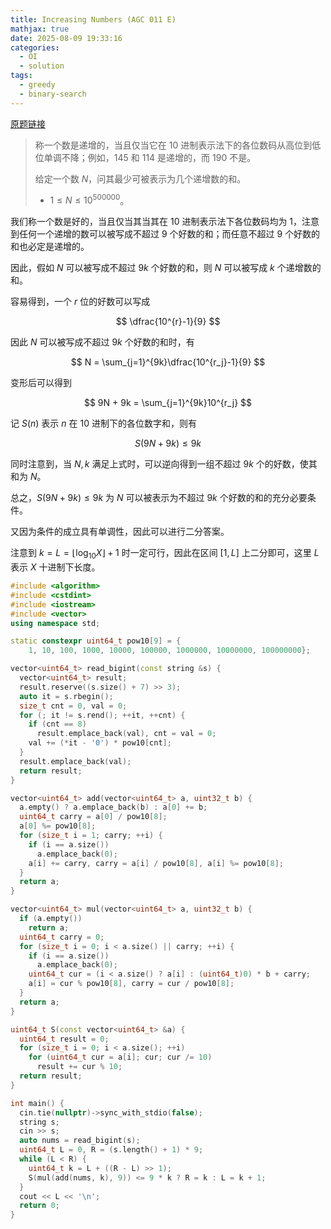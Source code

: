 ```yaml
---
title: Increasing Numbers (AGC 011 E)
mathjax: true
date: 2025-08-09 19:33:16
categories:
  - OI
  - solution
tags:
  - greedy
  - binary-search
---
```


[原题链接](https://atcoder.jp/contests/agc011/tasks/agc011_e)

> 称一个数是递增的，当且仅当它在 $10$ 进制表示法下的各位数码从高位到低位单调不降；例如，$145$ 和 $114$ 是递增的，而 $190$ 不是。
>
> 给定一个数 $N$，问其最少可被表示为几个递增数的和。
>
> + $1\leqslant N\leqslant 10^{500000}$。

我们称一个数是好的，当且仅当其当其在 $10$ 进制表示法下各位数码均为 $1$，注意到任何一个递增的数可以被写成不超过 $9$ 个好数的和；而任意不超过 $9$ 个好数的和也必定是递增的。

因此，假如 $N$ 可以被写成不超过 $9k$ 个好数的和，则 $N$ 可以被写成 $k$ 个递增数的和。

容易得到，一个 $r$ 位的好数可以写成

$$
\dfrac{10^{r}-1}{9}
$$

因此 $N$ 可以被写成不超过 $9k$ 个好数的和时，有

$$
N = \sum_{j=1}^{9k}\dfrac{10^{r_j}-1}{9}
$$

变形后可以得到

$$
9N + 9k = \sum_{j=1}^{9k}10^{r_j}
$$

记 $S(n)$ 表示 $n$ 在 $10$ 进制下的各位数字和，则有

$$
S(9N + 9k) \leqslant 9k
$$

同时注意到，当 $N,k$ 满足上式时，可以逆向得到一组不超过 $9k$ 个的好数，使其和为 $N$。

总之，$S(9N + 9k) \leqslant 9k$ 为 $N$ 可以被表示为不超过 $9k$ 个好数的和的充分必要条件。

又因为条件的成立具有单调性，因此可以进行二分答案。

注意到 $k=L=\left\lfloor\log_{10}X\right\rfloor+1$ 时一定可行，因此在区间 $[1, L]$ 上二分即可，这里 $L$ 表示 $X$ 十进制下长度。

```cpp
#include <algorithm>
#include <cstdint>
#include <iostream>
#include <vector>
using namespace std;

static constexpr uint64_t pow10[9] = {
    1, 10, 100, 1000, 10000, 100000, 1000000, 10000000, 100000000};

vector<uint64_t> read_bigint(const string &s) {
  vector<uint64_t> result;
  result.reserve((s.size() + 7) >> 3);
  auto it = s.rbegin();
  size_t cnt = 0, val = 0;
  for (; it != s.rend(); ++it, ++cnt) {
    if (cnt == 8)
      result.emplace_back(val), cnt = val = 0;
    val += (*it - '0') * pow10[cnt];
  }
  result.emplace_back(val);
  return result;
}

vector<uint64_t> add(vector<uint64_t> a, uint32_t b) {
  a.empty() ? a.emplace_back(b) : a[0] += b;
  uint64_t carry = a[0] / pow10[8];
  a[0] %= pow10[8];
  for (size_t i = 1; carry; ++i) {
    if (i == a.size())
      a.emplace_back(0);
    a[i] += carry, carry = a[i] / pow10[8], a[i] %= pow10[8];
  }
  return a;
}

vector<uint64_t> mul(vector<uint64_t> a, uint32_t b) {
  if (a.empty())
    return a;
  uint64_t carry = 0;
  for (size_t i = 0; i < a.size() || carry; ++i) {
    if (i == a.size())
      a.emplace_back(0);
    uint64_t cur = (i < a.size() ? a[i] : (uint64_t)0) * b + carry;
    a[i] = cur % pow10[8], carry = cur / pow10[8];
  }
  return a;
}

uint64_t S(const vector<uint64_t> &a) {
  uint64_t result = 0;
  for (size_t i = 0; i < a.size(); ++i)
    for (uint64_t cur = a[i]; cur; cur /= 10)
      result += cur % 10;
  return result;
}

int main() {
  cin.tie(nullptr)->sync_with_stdio(false);
  string s;
  cin >> s;
  auto nums = read_bigint(s);
  uint64_t L = 0, R = (s.length() + 1) * 9;
  while (L < R) {
    uint64_t k = L + ((R - L) >> 1);
    S(mul(add(nums, k), 9)) <= 9 * k ? R = k : L = k + 1;
  }
  cout << L << '\n';
  return 0;
}
```